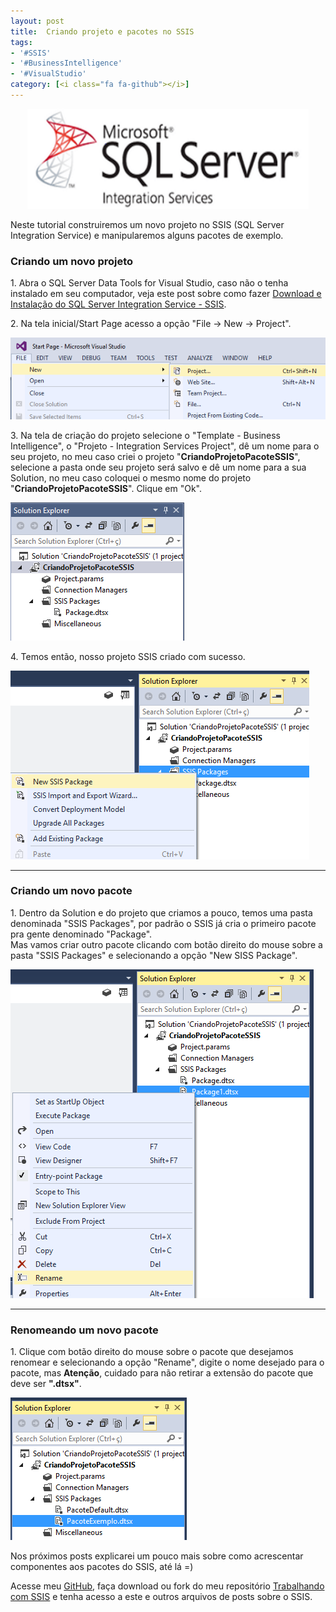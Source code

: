 ```yaml
---
layout: post
title:  Criando projeto e pacotes no SSIS
tags:
- '#SSIS'
- '#BusinessIntelligence'
- '#VisualStudio'
category: [<i class="fa fa-github"></i>]
---
```


<div style="text-align:center">
<p><img src="https://raw.githubusercontent.com/mateusblopes/mateusblopes.github.io/master/_posts/img/ProjectSSIS6.png" alt="Criando projeto e pacotes no SSIS" height="160" width="450"/></p>
</div>

<p>Neste tutorial construiremos um novo projeto no SSIS (SQL Server Integration Service) e manipularemos alguns pacotes de exemplo.</p>

<h3 id="heading3">Criando um novo projeto</h3>

<p>1. Abra o SQL Server Data Tools for Visual Studio, caso não o tenha instalado em seu computador, veja este post sobre como fazer <a href="http://mateusblopes.github.io/download-e-instalacao-sql-server-integration-service-ssis" target="_blank">Download e Instalação do SQL Server Integration Service - SSIS</a>.</p>

<p>2. Na tela inicial/Start Page acesso a opção "File -> New -> Project". </p>

<p><img src="https://raw.githubusercontent.com/mateusblopes/mateusblopes.github.io/master/_posts/img/ProjectSSIS1.png" alt="SSIS - Criando um novo projeto" /></p>

<p>3. Na tela de criação do projeto selecione o "Template - Business Intelligence", o "Projeto - Integration Services Project", dê um nome para o seu projeto, no meu caso criei o projeto "<strong>CriandoProjetoPacoteSSIS</strong>", selecione a pasta onde seu projeto será salvo e dê um nome para a sua Solution, no meu caso coloquei o mesmo nome do projeto "<strong>CriandoProjetoPacoteSSIS</strong>". Clique em "Ok".</p>

<p><img src="https://raw.githubusercontent.com/mateusblopes/mateusblopes.github.io/master/_posts/img/ProjectSSIS2.png" alt="SSIS - Definindo um novo projeto" /></p>

<p>4. Temos então, nosso projeto SSIS criado com sucesso.</p>

<p><img src="https://raw.githubusercontent.com/mateusblopes/mateusblopes.github.io/master/_posts/img/ProjectSSIS3.png" alt="SSIS - Novo projeto criado" /></p>

<hr/>

<h3 id="heading3">Criando um novo pacote</h3>

<p>1. Dentro da Solution e do projeto que criamos a pouco, temos uma pasta denominada "SSIS Packages", por padrão o SSIS já cria o primeiro pacote pra gente denominado "Package".
<br/>Mas vamos criar outro pacote clicando com botão direito do mouse sobre a pasta "SSIS Packages" e selecionando a opção "New SISS Package".</p>

<p><img src="https://raw.githubusercontent.com/mateusblopes/mateusblopes.github.io/master/_posts/img/ProjectSSIS4.png" alt="SSIS - Criando um novo pacote" /></p>

<hr/>

<h3 id="heading3">Renomeando um novo pacote</h3>

<p>1. Clique com botão direito do mouse sobre o pacote que desejamos renomear e selecionando a opção "Rename", digite o nome desejado para o pacote, mas <strong>Atenção</strong>, cuidado para não retirar a extensão do pacote que deve ser <strong>".dtsx"</strong>.</p>

<p><img src="https://raw.githubusercontent.com/mateusblopes/mateusblopes.github.io/master/_posts/img/ProjectSSIS5.png" alt="SSIS - Renomeando um pacote" /></p>

<p>Nos próximos posts explicarei um pouco mais sobre como acrescentar componentes aos pacotes do SSIS, até lá =)</p>

<p>Acesse meu <a href="https://github.com/mateusblopes" target="_blank">GitHub</a>, faça download ou fork do meu repositório <a href="https://github.com/mateusblopes/trabalhando-com-ssis" target="_blank">Trabalhando com SSIS</a> e tenha acesso a este e outros arquivos de posts sobre o SSIS.</p>

